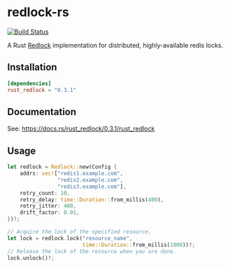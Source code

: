 # redlock-rs
[![Build Status](https://travis-ci.org/DavidCai1993/redlock-rs.svg?branch=master)](https://travis-ci.org/DavidCai1993/redlock-rs)

A Rust [Redlock](https://redis.io/topics/distlock) implementation for distributed, highly-available redis locks.

## Installation

```toml
[dependencies]
rust_redlock = "0.3.1"
```

## Documentation

See: https://docs.rs/rust_redlock/0.3.1/rust_redlock

## Usage

```rust
let redlock = Redlock::new(Config {
    addrs: vec!["redis1.example.com",
                "redis2.example.com",
                "redis3.example.com"],
    retry_count: 10,
    retry_delay: time::Duration::from_millis(400),
    retry_jitter: 400,
    drift_factor: 0.01,
})?;

// Acquire the lock of the specified resource.
let lock = redlock.lock("resource_name",
                        time::Duration::from_millis(1000))?;
// Release the lock of the resource when you are done.
lock.unlock()?;
```
